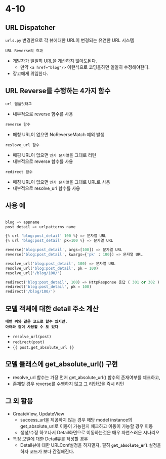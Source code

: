 # 4-10

## URL Dispatcher

`urls.py` 변경만으로 각 뷰에대한 URL이 변경되는 유연한 URL 시스템  

`URL Reverse의 효과`

- 개발자가 일일히 URL을 계산하지 않아도된다.
  - 만약 `<a href="blog"/>` 이런식으로 코딩을하면 일일히 수정해야한다.
- 장고에게 위임한다.

## URL Reverse를 수행하는 4가지 함수

`url 템플릿태그`

- 내부적으로 reverse 함수를 사용

`reverse 함수`

- 매칭 URL이 없으면 NoReverseMatch 예외 발생

`reslove_url 함수`

- 매핑 URL이 없으면 `인자 문자열`을 그대로 리턴
- 내부적으로 reverse 함수를 사용

`redirect 함수`

- 매칭 URL이 없으면 `인자 문자열`을 그대로 URL로 사용
- 내부적으로 resolve_url 함수를 사용


## 사용 예

```Python

blog => appname
post_detail => urlpatterns_name

{% url 'blog:post_detail' 100 %} => 문자열 URL
{% url 'blog:post_detail' pk=100 %} => 문자열 URL

reverse('blog:post_detail', args=[100]) => 문자열 URL
reverse('blog:post_detail', kwargs={'pk' : 100}) => 문자열 URL

resolve_url('blog:post_detail', 100) => 문자열 URL
resolve_url('blog:post_detail', pk = 100) 
resolve_url('/blog/100/') 

redirect('blog:post_detail', 100) => HttpResponse 응답 ( 301 or 302 )
redirect('blog:post_detail', pk = 100)
redirect('/blog/100/')

```

## 모델 객체에 대한 detail 주소 계산

**`매번 위와 같은 코드로 할수 있지만.`**  
**`아래와 같이 사용할 수 도 있다`**

- `resolve_url(post)`
- `redirect(post)`
- `{{ post.get_absolute_url }}`


## 모델 클래스에 get_absolute_url() 구현

- resolve_url 함수는 가장 먼저 get_absolute_url() 함수의 존재여부를 체크하고,
- 존재할 경우 reverse를 수행하지 않고 그 리턴값을 즉시 리턴

## 그 외 활용

- CreateView, UpdateView
  - success_url을 제공하지 않는 경우 해당 model instance의 get_absolute_url로 이동이 가능한지 체크하고 이동이 가능할 경우 이동
  - 생성/수정 하고나서 Detail화면으로 이동하는것은 매우 자연스러운 시나리오
- 특정 모델에 대한 Detail뷰를 작성할 경우
  - Detail뷰에 대한 URLConf설정을 하자말자, 필히 **`get_absolute_url`** 설정을 하자 코드가 보다 간결해진다.

